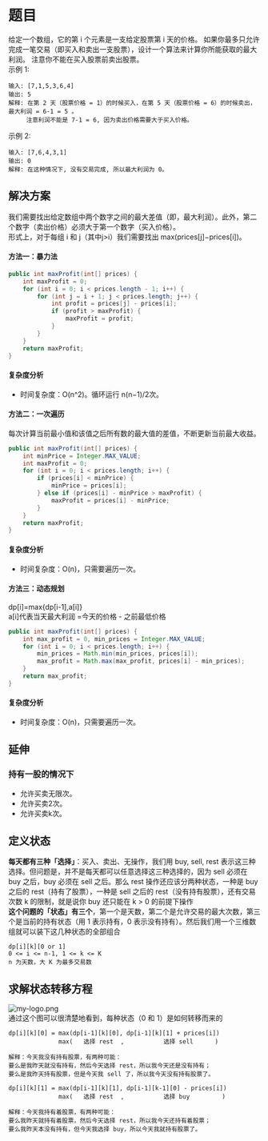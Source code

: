 # 题目
给定一个数组，它的第 i 个元素是一支给定股票第 i 天的价格。
如果你最多只允许完成一笔交易（即买入和卖出一支股票），设计一个算法来计算你所能获取的最大利润。
注意你不能在买入股票前卖出股票。  
示例 1:
```
输入: [7,1,5,3,6,4]
输出: 5
解释: 在第 2 天（股票价格 = 1）的时候买入，在第 5 天（股票价格 = 6）的时候卖出，最大利润 = 6-1 = 5 。
     注意利润不能是 7-1 = 6, 因为卖出价格需要大于买入价格。
```
示例 2:
```
输入: [7,6,4,3,1]
输出: 0
解释: 在这种情况下, 没有交易完成, 所以最大利润为 0。
```
## 解决方案
我们需要找出给定数组中两个数字之间的最大差值（即，最大利润）。此外，第二个数字（卖出价格）必须大于第一个数字（买入价格）。  
形式上，对于每组 i 和 j（其中j>i）我们需要找出 max(prices[j]−prices[i])。  
#### 方法一：暴力法
```java
public int maxProfit(int[] prices) {
    int maxProfit = 0;
    for (int i = 0; i < prices.length - 1; i++) {
        for (int j = i + 1; j < prices.length; j++) {
            int profit = prices[j] - prices[i];
            if (profit > maxProfit) {
                maxProfit = profit;
            }
        }
    }
    return maxProfit;
}
```
#### 复杂度分析
* 时间复杂度：O(n^2)。循环运行 n(n−1)/2次。

#### 方法二：一次遍历  
每次计算当前最小值和该值之后所有数的最大值的差值，不断更新当前最大收益。
```java
public int maxProfit(int[] prices) {
    int minPrice = Integer.MAX_VALUE;
    int maxProfit = 0;
    for (int i = 0; i < prices.length; i++) {
        if (prices[i] < minPrice) {
            minPrice = prices[i];
        } else if (prices[i] - minPrice > maxProfit) {
            maxProfit = prices[i] - minPrice;
        }
    }
    return maxProfit;
}
```
#### 复杂度分析
* 时间复杂度：O(n)，只需要遍历一次。
#### 方法三：动态规划 
dp[i]=max{dp[i-1],a[i]}  
a[i]代表当天最大利润 =今天的价格 - 之前最低价格
```java
public int maxProfit(int[] prices) {
    int max_profit = 0, min_prices = Integer.MAX_VALUE;
    for (int i = 0; i < prices.length; i++) {
        min_prices = Math.min(min_prices, prices[i]);
        max_profit = Math.max(max_profit, prices[i] - min_prices);
    }
    return max_profit;
}
```
#### 复杂度分析
* 时间复杂度：O(n)，只需要遍历一次。
## 延伸
### 持有一股的情况下
* 允许买卖无限次。
* 允许买卖2次。
* 允许买卖k次。
## 定义状态
**每天都有三种「选择」**：买入、卖出、无操作，我们用 buy, sell, rest 表示这三种选择。但问题是，并不是每天都可以任意选择这三种选择的，因为 sell 必须在 buy 之后，buy 必须在 sell 之后。那么 rest 操作还应该分两种状态，一种是 buy 之后的 rest（持有了股票），一种是 sell 之后的 rest（没有持有股票），还有交易次数 k 的限制，就是说你 buy 还只能在 k > 0 的前提下操作  
**这个问题的「状态」有三个**，第一个是天数，第二个是允许交易的最大次数，第三个是当前的持有状态（用 1 表示持有，0 表示没有持有）。然后我们用一个三维数组就可以装下这几种状态的全部组合 
```
dp[i][k][0 or 1]
0 <= i <= n-1, 1 <= k <= K
n 为天数，大 K 为最多交易数
```
## 求解状态转移方程
![my-logo.png](https://pic.leetcode-cn.com/c4eb5f0aa4daf7bef4b3b8af95129bb7394ec58e1ba7b191d9104bbd8ff1ccb3-40198bf2f6894018328b250b772b4a17724a983f99ba359b798a289733bffcbc-file_1559885188422-1.png)  
通过这个图可以很清楚地看到，每种状态（0 和 1）是如何转移而来的
```
dp[i][k][0] = max(dp[i-1][k][0], dp[i-1][k][1] + prices[i])
              max(   选择 rest  ,           选择 sell      )

解释：今天我没有持有股票，有两种可能：
要么是我昨天就没有持有，然后今天选择 rest，所以我今天还是没有持有；
要么是我昨天持有股票，但是今天我 sell 了，所以我今天没有持有股票了。

dp[i][k][1] = max(dp[i-1][k][1], dp[i-1][k-1][0] - prices[i])
              max(   选择 rest  ,           选择 buy         )

解释：今天我持有着股票，有两种可能：
要么我昨天就持有着股票，然后今天选择 rest，所以我今天还持有着股票；
要么我昨天本没有持有，但今天我选择 buy，所以今天我就持有股票了。
```

